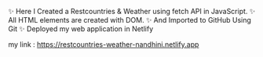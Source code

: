 ✨ Here I Created a Restcountries & Weather using fetch API in JavaScript.
✨ All HTML elements are created with DOM.
✨ And Imported to GitHub Using Git
✨ Deployed my web application in Netlify

my link : https://restcountries-weather-nandhini.netlify.app
